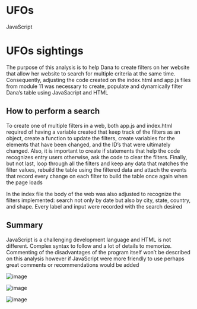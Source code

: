 # UFOs
JavaScript

# UFOs sightings
The purpose of this analysis is to help Dana to create filters on her website that allow her website to search for multiple criteria at the same time. Consequently, adjusting the code created on the index.html and app.js files from module 11 was necessary to create, populate and dynamically filter Dana’s table using JavaSacript and HTML 

## How to perform a search

To create one of multiple filters in a web, both app.js and index.html required of having a variable created that keep track of the filters as an object, create a function to update the filters, create variables for the elements that have been changed, and the ID’s that were ultimately changed. Also, it is important to create if statements that help the code recognizes entry users otherwise, ask the code to clear the filters. Finally, but not last, loop through all the filters and keep any data that matches the filter values, rebuild the table using the filtered data and attach the events that record every change on each filter to build the table once again when the page loads
 
In the index file the body of the web was also adjusted to recognize the filters implemented: search not only by date but also by city, state, country, and shape. Every label and input were recorded with the search desired




## Summary 

JavaScript is a challenging development language and HTML is not different. Complex syntax to follow and a lot of details to memorize. Commenting of the disadvantages of the program itself won’t be described on this analysis however if JavaScript were more friendly to use perhaps great comments or recommendations would be added 


![image](https://user-images.githubusercontent.com/86804185/134787230-306ee967-bb06-4633-a610-3bc6defda706.png)


![image](https://user-images.githubusercontent.com/86804185/134787226-8a8bab19-35a0-4457-ad18-6680cf83cbb4.png)


![image](https://user-images.githubusercontent.com/86804185/134787224-8a185c70-6892-4bd7-9b79-94b48b77fff1.png)
